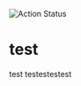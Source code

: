 ![Action Status](https://github.com/amicuslex-it/lawform_web/workflows/Monitor%20-%20b%2FDevelop%20a%2FBuild/badge.svg) 

# test
test
testestestest
